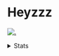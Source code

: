 # Heyzzz  

[![.](https://skillicons.dev/icons?i=js,ts,nextjs,nestjs,mongodb)](https://skillicons.dev)  

<details>
<summary>Stats</summary
<!--START_SECTION:waka-->

```txt
TypeScript    16 hrs 18 mins  ██████████████████████▓░░   90.57 %
JavaScript    1 hr 9 mins     █▓░░░░░░░░░░░░░░░░░░░░░░░   06.41 %
Other         19 mins         ▒░░░░░░░░░░░░░░░░░░░░░░░░   01.78 %
CSS           10 mins         ▒░░░░░░░░░░░░░░░░░░░░░░░░   00.94 %
JSON          1 min           ░░░░░░░░░░░░░░░░░░░░░░░░░   00.17 %
```

<!--END_SECTION:waka-->
</details>
